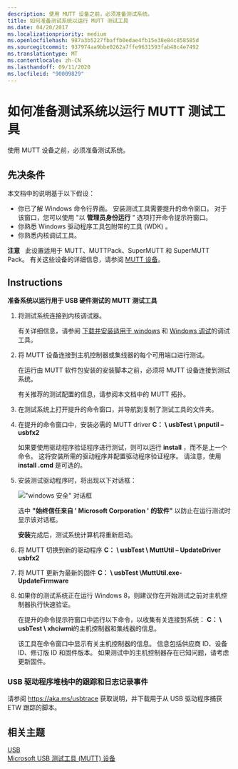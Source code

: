 ```yaml
---
description: 使用 MUTT 设备之前，必须准备测试系统。
title: 如何准备测试系统以运行 MUTT 测试工具
ms.date: 04/20/2017
ms.localizationpriority: medium
ms.openlocfilehash: 987a3b5227fbaffb0edae4fb15e38e84c858585d
ms.sourcegitcommit: 937974aa9bbe0262a7ffe9631593fab48c4e7492
ms.translationtype: MT
ms.contentlocale: zh-CN
ms.lasthandoff: 09/11/2020
ms.locfileid: "90009829"
---
```

# <a name="how-to-prepare-the-test-system-to-run-mutt-test-tools"></a>如何准备测试系统以运行 MUTT 测试工具


使用 MUTT 设备之前，必须准备测试系统。

## <a name="prerequisites"></a>先决条件


本文档中的说明基于以下假设：

-   你已了解 Windows 命令行界面。 安装测试工具需要提升的命令窗口。 对于该窗口，您可以使用 "以 **管理员身份运行** " 选项打开命令提示符窗口。
-   你熟悉 Windows 驱动程序工具包附带的工具 (WDK) 。
-   你熟悉内核调试工具。

**注意**   此设置适用于 MUTT、MUTTPack、SuperMUTT 和 SuperMUTT Pack。 有关这些设备的详细信息，请参阅 [MUTT 设备](microsoft-usb-test-tool--mutt--devices.md)。

 

## <a name="instructions"></a>Instructions


**准备系统以运行用于 USB 硬件测试的 MUTT 测试工具**

1.  将测试系统连接到内核调试器。

    有关详细信息，请参阅 [下载并安装适用于 windows](https://go.microsoft.com/fwlink/p/?linkid=236405) 和 [Windows 调试](https://go.microsoft.com/fwlink/p/?linkid=242503)的调试工具。

2.  将 MUTT 设备连接到主机控制器或集线器的每个可用端口进行测试。

    在运行由 MUTT 软件包安装的安装脚本之前，必须将 MUTT 设备连接到测试系统。

    有关推荐的测试配置的信息，请参阅本文档中的 MUTT 拓扑。

3.  在测试系统上打开提升的命令窗口，并导航到复制了测试工具的文件夹。
4.  在提升的命令窗口中，安装必需的 MUTT driver **C： \\ usbTest \\ pnputil – usbfx2**

    如果要使用驱动程序验证程序进行测试，则可以运行 **install** ，而不是上一个命令。 这将安装所需的驱动程序并配置驱动程序验证程序。 请注意，使用 **install .cmd** 是可选的。

5.  安装测试驱动程序时，将出现以下对话框：

    !["windows 安全" 对话框](images/fig9-winsec.png)

    选中 **"始终信任来自 ' Microsoft Corporation ' 的软件"** 以防止在运行测试时显示该对话框。

    **安装**完成后，测试系统计算机将重新启动。

6.  将 MUTT 切换到新的驱动程序 **C： \\ usbTest \\ MuttUtil – UpdateDriver usbfx2**
7.  将 MUTT 更新为最新的固件 **C： \\ usbTest \\MuttUtil.exe-UpdateFirmware**
8.  如果你的测试系统正在运行 Windows 8，则建议你在开始测试之前对主机控制器执行快速验证。

    在提升的命令提示符窗口中运行以下命令，以收集有关连接到系统： **C： \\ usbTest \\ xhciwmi**的主机控制器和集线器的信息。

    该工具在命令窗口中显示有关主机控制器的信息。 信息包括供应商 ID、设备 ID、修订版 ID 和固件版本。 如果测试中的主机控制器存在已知问题，请考虑更新固件。

### <a name="tracing-and-logging-events-in-the-usb-driver-stack"></a>USB 驱动程序堆栈中的跟踪和日志记录事件

请参阅 https://aka.ms/usbtrace 获取说明，并下载用于从 USB 驱动程序捕获 ETW 跟踪的脚本。

## <a name="related-topics"></a>相关主题
[USB](../index.yml)  
[Microsoft USB 测试工具 (MUTT) 设备](microsoft-usb-test-tool--mutt--devices.md)